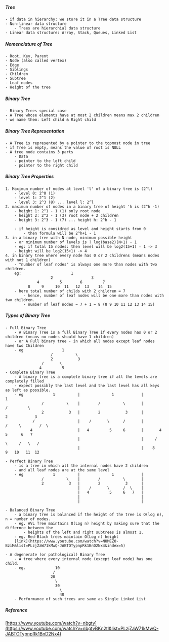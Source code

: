 ##### Tree 
    - if data in hierarchy: we store it in a Tree data structure
    - Non-linear data structure
        - Trees are hierarchial data structure
    - Linear data structure: Array, Stack, Queues, Linked List

##### Nomenclature of Tree 
    - Root, Key, Parent
    - Node (also called vertex)
    - Edge
    - Siblings
    - Children
    - Subtree
    - Leaf nodes
    - Height of the tree

##### Binary Tree
    - Binary Trees special case
    - A Tree whose elements have at most 2 children means max 2 children
    - we name them: Left child & Right child

##### Binary Tree Representation
    - A Tree is represented by a pointer to the topmost node in tree
    - if Tree is empty, means the value of root is NULL
    - A tree node contains 3 parts
        - Data
        - pointer to the left child
        - pointer to the right child

##### Binary Tree Properties
    1. Maximun number of nodes at level 'l' of a binary tree is (2^l)
        - level 0: 2^0 (1)
        - level 1: 2^1 (2)
        - level 3: 2^3 (8) ... level l: 2^l
    2. maximun number of nodes in a binary tree of height 'h is (2^h -1)
        - height 1: 2^1 - 1 (1) only root node
        - height 2: 2^2 - 1 (3) root node + 2 children
        - height 3: 2^3 - 1 (7) ... height h: 2^h - 1

        - if height is considred as level and height starts from 0
            - then formula will be 2^h+1 - 1
    3. in a binary tree with N node, minimum possible height
        - or minimum number of levels is ? log(base2)(N+1) - 1
        - eg: if total 15 nodes: then level will be log2(15+1) - 1 -> 3 
        - height will be log2(15+1) -> 4
    4. in binary tree where every node has 0 or 2 childrens (means nodes with not 1 children)
        - "number of leaf nodes" is always one more than nodes with two children.
        eg:                      1
                        2                 3
                  4         5        6         7
              8     9     10  11   12  13    14  15
        - here total number of childs with 2 children = 7
            - hence, number of leaf nodes will be one more than nodes with two children.
            - number of leaf nodes = 7 + 1 = 8 (8 9 10 11 12 13 14 15)

##### Types of Binary Tree 
    - Full Binary Tree
        - A Binary Tree is a full Binary Tree if every nodes has 0 or 2 children (means no nodes should have 1 children)
        - or A Full binary tree - in which all nodes except leaf nodes have two Children
        - eg                 1
                        /          \
                        2           3
                    /       \
                   4         5
    - Complete Binary Tree
        - A binary tree is a complete binary tree if all the levels are completely filled
        - expect possibly the last level and the last level has all keys as left as possible.
        - eg             1          |              1            |                   1
                    /          \    |        /          \       |              /         \
                    2           3   |        2           3      |            2            3
                /                   |    /       \      /       |         /     \        /  \
               4                    |   4         5     6       |       4         5      6   7
                                    |                           |     /   \     /   \   /   
                                    |                           |    8     9   10   11  12
                    
    - Perfect Binary Tree
        - is a tree in which all the internal nodes have 2 children 
        - and all leaf nodes are at the same level
        - eg             1          |              1            |                   
                    /          \    |        /          \       |  
                    2           3   |        2           3      |  
                                    |    /       \      /  \    |  
                                    |   4         5     6   7   |  
                                    |                           |  
                                    |                           |  
    
    - Balanced Binary Tree
        - a binary tree is balanced if the height of the tree is O(log n), n = number of nodes.
        - eg. AVL Tree maintains O(Log n) height by making sure that the differnce between the 
            - heights of the left and right subtrees is almost 1.
        - eg. Red-Black trees maintain O(Log n) height
        [link](https://www.youtube.com/watch?v=NUMEZO-BziM&list=PLzjZaW71kMwQ-JABTOTypnpRk1BnD2Nx4&index=5)

    - A degenerate (or pathological) Binary Tree
        - A tree where every internal node (except leaf node) has one child.
        - eg.             10
                         /
                        20
                          \
                          30
                            \ 
                            40
        - Performance of such trees are same as Single Linked List

##### Reference
[https://www.youtube.com/watch?v=nbgty](https://www.youtube.com/watch?v=nbgtyBKn2tI&list=PLzjZaW71kMwQ-JABTOTypnpRk1BnD2Nx4)
